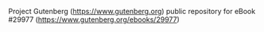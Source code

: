 Project Gutenberg (https://www.gutenberg.org) public repository for eBook #29977 (https://www.gutenberg.org/ebooks/29977)

